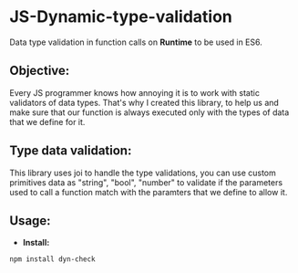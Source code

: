 # JS-Dynamic-type-validation

Data type validation in function calls on **Runtime** to be used in ES6.

## Objective:
Every JS programmer knows how annoying it is to work with static validators of data types. That's why I created this library, to help us and make sure that our function is always executed only with the types of data that we define for it.

## Type data validation:
This library uses joi to handle the type validations, you can use custom primitives data as "string", "bool", "number" to validate if the parameters used to call a function match with the paramters that we define to allow it.

## Usage:

- **Install:**

```sh
npm install dyn-check
```
